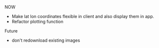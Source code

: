 NOW

- Make lat lon coordinates flexible in client and also display them in app.
- Refactor plotting function

Future
-   don't redownload existing images